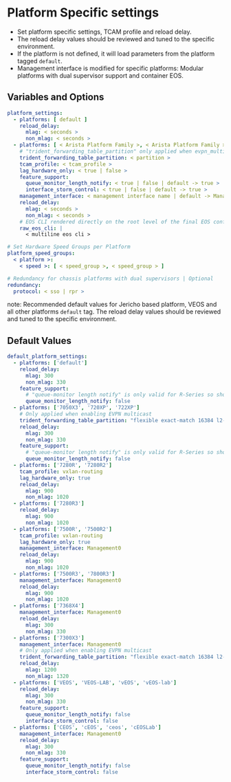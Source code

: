 # Platform Specific settings

- Set platform specific settings, TCAM profile and reload delay.
- The reload delay values should be reviewed and tuned to the specific environment.
- If the platform is not defined, it will load parameters from the platform tagged `default`.
- Management interface is modified for specific platforms: Modular platforms with dual supervisor support and container EOS.

## Variables and Options

```yaml
platform_settings:
  - platforms: [ default ]
    reload_delay:
      mlag: < seconds >
      non_mlag: < seconds >
  - platforms: [ < Arista Platform Family >, < Arista Platform Family > ]
    # "trident_forwarding_table_partition" only applied when evpn_multicast is true
    trident_forwarding_table_partition: < partition >
    tcam_profile: < tcam_profile >
    lag_hardware_only: < true | false >
    feature_support:
      queue_monitor_length_notify: < true | false | default -> true >
      interface_storm_control: < true | false | default -> true >
    management_interface: < management interface name | default -> Management1 >
    reload_delay:
      mlag: < seconds >
      non_mlag: < seconds >
    # EOS CLI rendered directly on the root level of the final EOS configuration
    raw_eos_cli: |
      < multiline eos cli >

# Set Hardware Speed Groups per Platform
platform_speed_groups:
  < platform >:
    < speed >: [ < speed_group >, < speed_group > ]

# Redundancy for chassis platforms with dual supervisors | Optional
redundancy:
  protocol: < sso | rpr >
```

note:
Recommended default values for Jericho based platform, VEOS and all other platforms `default` tag.
The reload delay values should be reviewed and tuned to the specific environment.

## Default Values

```yaml
default_platform_settings:
  - platforms: ['default']
    reload_delay:
      mlag: 300
      non_mlag: 330
    feature_support:
      # "queue-monitor length notify" is only valid for R-Series so should be disabled on default platform.
      queue_monitor_length_notify: false
  - platforms: ['7050X3', '720XP', '722XP']
    # Only applied when enabling EVPN multicast
    trident_forwarding_table_partition: "flexible exact-match 16384 l2-shared 98304 l3-shared 131072"
    reload_delay:
      mlag: 300
      non_mlag: 330
    feature_support:
      # "queue-monitor length notify" is only valid for R-Series so should be disabled on default platform.
      queue_monitor_length_notify: false
  - platforms: ['7280R', '7280R2']
    tcam_profile: vxlan-routing
    lag_hardware_only: true
    reload_delay:
      mlag: 900
      non_mlag: 1020
  - platforms: ['7280R3']
    reload_delay:
      mlag: 900
      non_mlag: 1020
  - platforms: ['7500R', '7500R2']
    tcam_profile: vxlan-routing
    lag_hardware_only: true
    management_interface: Management0
    reload_delay:
      mlag: 900
      non_mlag: 1020
  - platforms: ['7500R3', '7800R3']
    management_interface: Management0
    reload_delay:
      mlag: 900
      non_mlag: 1020
  - platforms: ['7368X4']
    management_interface: Management0
    reload_delay:
      mlag: 300
      non_mlag: 330
  - platforms: ['7300X3']
    management_interface: Management0
    # Only applied when enabling EVPN multicast
    trident_forwarding_table_partition: "flexible exact-match 16384 l2-shared 98304 l3-shared 131072"
    reload_delay:
      mlag: 1200
      non_mlag: 1320
  - platforms: ['VEOS', 'VEOS-LAB', 'vEOS', 'vEOS-lab']
    reload_delay:
      mlag: 300
      non_mlag: 330
    feature_support:
      queue_monitor_length_notify: false
      interface_storm_control: false
  - platforms: ['CEOS', 'cEOS', 'ceos', 'cEOSLab']
    management_interface: Management0
    reload_delay:
      mlag: 300
      non_mlag: 330
    feature_support:
      queue_monitor_length_notify: false
      interface_storm_control: false
```
